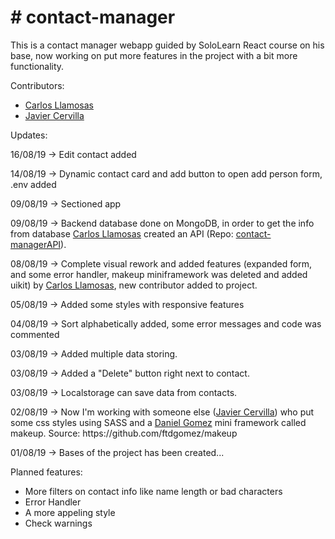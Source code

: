 <h1># contact-manager</h1>

<p>This is a contact manager webapp guided by SoloLearn React course on his base, now working on put more features in the project with a bit more functionality.</p>
<p>Contributors:<ul>
<li><a href=https://github.com/Chokolove>Carlos Llamosas</a></li>
<li><a href=https://github.com/JavierCervilla>Javier Cervilla</a></li></ul></p>

Updates:
<p>16/08/19 -> Edit contact added</p>
<p>14/08/19 -> Dynamic contact card and add button to open add person form, .env added</p>
<p>09/08/19 -> Sectioned app</p>
<p>09/08/19 -> Backend database done on MongoDB, in order to get the info from database <a href=https://github.com/Chokolove>Carlos Llamosas</a> created an API (Repo: <a href=https://github.com/Chokolove/contact-managerAPI>contact-managerAPI</a>).</p>
<p>08/08/19 -> Complete visual rework and added features (expanded form, and some error handler, makeup miniframework was deleted and added uikit) by <a href=https://github.com/Chokolove>Carlos Llamosas</a>, new contributor added to project.</p>
<p>05/08/19 -> Added some styles with responsive features</p>
<p>04/08/19 -> Sort alphabetically added, some error messages and code was commented</p>
<p>03/08/19 -> Added multiple data storing.</p>
<p>03/08/19 -> Added a "Delete" button right next to contact.</p>
<p>03/08/19 -> Localstorage can save data from contacts.</p>
<p>02/08/19 -> Now I'm working with someone else (<a href=https://github.com/JavierCervilla>Javier Cervilla</a>) who put some css styles using SASS and a <a href=https://github.com/ftdgomez>Daniel Gomez</a> mini framework called makeup. Source: https://github.com/ftdgomez/makeup</p>
<p>01/08/19 -> Bases of the project has been created...</p>

Planned features:
<ul><li>More filters on contact info like name length or bad characters</li>
  <li>Error Handler</li>
  <li>A more appeling style</li>
  <li>Check warnings</li>
</ul>
